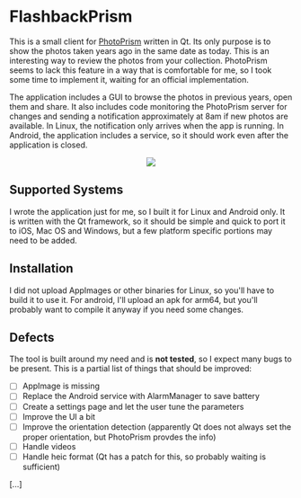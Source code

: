 # FlashbackPrism



This is a small client for [PhotoPrism](https://github.com/photoprism/photoprism) written in Qt. Its only purpose is to show the photos taken years ago in the same date as today. This is an interesting way to review the photos from your collection. PhotoPrism seems to lack this feature in a way that is comfortable for me, so I took some time to implement it, waiting for an official implementation.

The application includes a GUI to browse the photos in previous years, open them and share. It also includes code monitoring the PhotoPrism server for changes and sending a notification approximately at 8am if new photos are available. In Linux, the notification only arrives when the app is running. In Android, the application includes a service, so it should work even after the application is closed.

<div align="center">
<image src="docs/shot.webp">
</div>

## Supported Systems

I wrote the application just for me, so I built it for Linux and Android only. It is written with the Qt framework, so it should be simple and quick to port it to iOS, Mac OS and Windows, but a few platform specific portions may need to be added.

## Installation

I did not upload AppImages or other binaries for Linux, so you'll have to build it to use it. For android, I'll upload an apk for arm64, but you'll probably want to compile it anyway if you need some changes.

## Defects

The tool is built around my need and is **not tested**, so I expect many bugs to be present. This is a partial list of things that should be improved:

- [ ] AppImage is missing
- [ ] Replace the Android service with AlarmManager to save battery
- [ ] Create a settings page and let the user tune the parameters
- [ ] Improve the UI a bit
- [ ] Improve the orientation detection (apparently Qt does not always set the proper orientation, but PhotoPrism provdes the info)
- [ ] Handle videos
- [ ] Handle heic format (Qt has a patch for this, so probably waiting is sufficient)

[...]